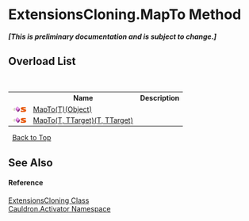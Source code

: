 # ExtensionsCloning.MapTo Method 
 _**\[This is preliminary documentation and is subject to change.\]**_


## Overload List
&nbsp;<table><tr><th></th><th>Name</th><th>Description</th></tr><tr><td>![Public method](media/pubmethod.gif "Public method")![Static member](media/static.gif "Static member")</td><td><a href="M_Cauldron_Activator_ExtensionsCloning_MapTo__1">MapTo(T)(Object)</a></td><td /></tr><tr><td>![Public method](media/pubmethod.gif "Public method")![Static member](media/static.gif "Static member")</td><td><a href="M_Cauldron_Activator_ExtensionsCloning_MapTo__2">MapTo(T, TTarget)(T, TTarget)</a></td><td /></tr></table>&nbsp;
<a href="#extensionscloning.mapto-method">Back to Top</a>

## See Also


#### Reference
<a href="T_Cauldron_Activator_ExtensionsCloning">ExtensionsCloning Class</a><br /><a href="N_Cauldron_Activator">Cauldron.Activator Namespace</a><br />